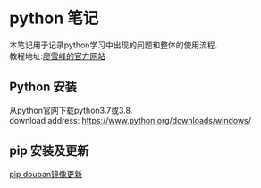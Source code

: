 # python 笔记
本笔记用于记录python学习中出现的问题和整体的使用流程.  
教程地址:[廖雪峰的官方网站](https://www.liaoxuefeng.com/wiki/1016959663602400)

## Python 安装
从python官网下载python3.7或3.8.  
download address: https://www.python.org/downloads/windows/

## pip 安装及更新
[pip douban镜像更新](https://blog.csdn.net/laoyuliang/article/details/100568890)